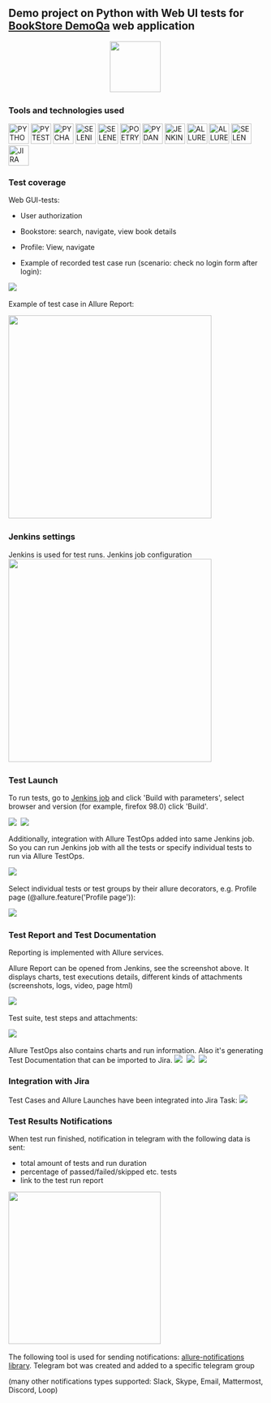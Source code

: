 ## Demo project on Python with Web UI tests for [BookStore DemoQa](https://demoqa.com/books) web application

<div align="center">
<img src="readme_images/logo.png" height="100"/>&nbsp;
</div>

### Tools and technologies used
<p>
<a href="https://www.python.org/"><img src="readme_images/technologies/python.png" width="40" height="40"  alt="PYTHON"/></a>
<a href="https://docs.pytest.org/en/"><img src="readme_images/technologies/pytest.png" width="40" height="40"  alt="PYTEST"/></a>
<a href="https://www.jetbrains.com/pycharm/"><img src="readme_images/technologies/pycharm.png" width="40" height="40"  alt="PYCHARM"/></a>
<a href="https://www.selenium.dev/"><img src="readme_images/technologies/selenium.png" width="40" height="40"  alt="SELENIUM"/></a>
<a href="https://github.com/yashaka/selene/"><img src="readme_images/technologies/selene.png" width="40" height="40"  alt="SELENE"/></a>
<a href="https://python-poetry.org/"><img src="readme_images/technologies/poetry.png" width="40" height="40"  alt="POETRY"/></a>
<a href="https://docs.pydantic.dev/latest/"><img src="readme_images/technologies/pydantic.png" width="40" height="40"  alt="PYDANTIC"/></a>
<a href="https://www.jenkins.io/"><img src="readme_images/technologies/jenkins.png" width="40" height="40"  alt="JENKINS"/></a>
<a href="https://allurereport.org/"><img src="readme_images/technologies/allure_report.png" width="40" height="40"  alt="ALLUREREPORT"/></a>
<a href="https://qameta.io/"><img src="readme_images/technologies/allure_testops.png" width="40" height="40"  alt="ALLURETESTOPS"/></a>
<a href="https://aerokube.com/selenoid/"><img src="readme_images/technologies/selenoid.png" width="40" height="40"  alt="SELENOID"/></a>
<a href="https://www.atlassian.com/software/jira"><img src="readme_images/technologies/jira.png" width="40" height="40"  alt="JIRA"/></a>
</p>

### Test coverage
Web GUI-tests:
* User authorization
* Bookstore: search, navigate, view book details
* Profile: View, navigate

* Example of recorded test case run (scenario: check no login form after login):

<img src="readme_images/bookstore_web_test_video.gif"/>&nbsp;

Example of test case in Allure Report:

<img src="readme_images/bookstore_test.png" height="400"/>&nbsp;

### Jenkins settings
Jenkins is used for test runs. Jenkins job configuration
<img src="readme_images/jenkins_settings.png" height="400"/>&nbsp;

### Test Launch
To run tests, go to [Jenkins job](https://jenkins.autotests.cloud/job/A06_alexanderv_demo_UI_Allure_TestOps/) and click 'Build with parameters', select browser and version (for example, firefox 98.0) click 'Build'.

<img src="readme_images/bookstore_jenkins_job.png"/>&nbsp;
<img src="readme_images/bookstore_jenkins_job2.png"/>&nbsp;

Additionally, integration with Allure TestOps added into same Jenkins job. 
So you can run Jenkins job with all the tests or specify individual tests to run via Allure TestOps.

<img src="readme_images/bookstore_alluretestops_job1.png"/>&nbsp;

Select individual tests or test groups by their allure decorators, e.g. Profile page (@allure.feature('Profile page')):

<img src="readme_images/bookstore_testops_launch_parameters.png"/>&nbsp;

### Test Report and Test Documentation

Reporting is implemented with Allure services.

Allure Report can be opened from Jenkins, see the screenshot above. 
It displays charts, test executions details, different kinds of attachments (screenshots, logs, video, page html)

<img src="readme_images/bookstore_allure_1.png"/>&nbsp;

Test suite, test steps and attachments:

<img src="readme_images/bookstore_allure_2.png"/>&nbsp;

Allure TestOps also contains charts and run information. 
Also it's generating Test Documentation that can be imported to Jira.
<img src="readme_images/bookstore_testops_dashboard.png"/>&nbsp;
<img src="readme_images/bookstore_testops_dashboard2.png"/>&nbsp;
<img src="readme_images/bookstore_testops_tc.png"/>&nbsp;

### Integration with Jira

Test Cases and Allure Launches have been integrated into Jira Task:
<img src="readme_images/bookstore_jira.png"/>&nbsp;

### Test Results Notifications
When test run finished, notification in telegram with the following data is sent:

* total amount of tests and run duration
* percentage of passed/failed/skipped etc. tests
* link to the test run report

<img src="readme_images/bookstore_telegram.png" height="300"/>&nbsp;

The following tool is used for sending notifications: [allure-notifications library](https://github.com/qa-guru/allure-notifications). Telegram bot was created and added to a specific telegram group

(many other notifications types supported: Slack, Skype, Email, Mattermost, Discord, Loop)
